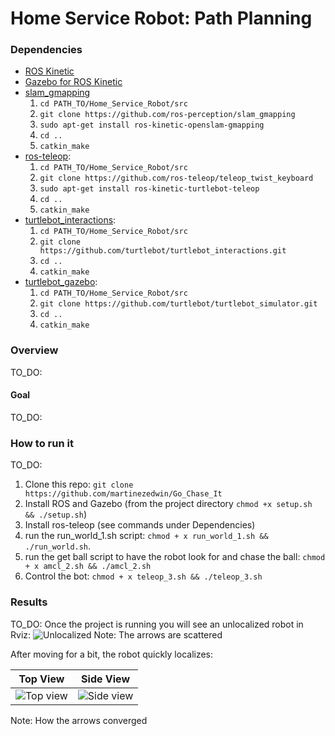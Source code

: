 # Home Service Robot: Path Planning



### Dependencies

* [ROS Kinetic](http://wiki.ros.org/kinetic)
* [Gazebo for ROS Kinetic](http://gazebosim.org/tutorials?tut=ros_installing&cat=connect_ros)
* [slam_gmapping](https://github.com/ros-perception/slam_gmapping)
	1. `cd PATH_TO/Home_Service_Robot/src`
	2. `git clone https://github.com/ros-perception/slam_gmapping`
	3. `sudo apt-get install ros-kinetic-openslam-gmapping`
	4. `cd ..`
	5. `catkin_make`
* [ros-teleop](https://github.com/turtlebot/turtlebot):
	1. `cd PATH_TO/Home_Service_Robot/src`
	2. `git clone https://github.com/ros-teleop/teleop_twist_keyboard`
	3. `sudo apt-get install ros-kinetic-turtlebot-teleop`
	4. `cd ..`
	5. `catkin_make`
* [turtlebot_interactions](https://github.com/turtlebot/turtlebot_interactions):
	1. `cd PATH_TO/Home_Service_Robot/src`
	2. `git clone https://github.com/turtlebot/turtlebot_interactions.git`
	3. `cd ..`
	4. `catkin_make`
* [turtlebot_gazebo](https://github.com/turtlebot/turtlebot_simulator):
	1. `cd PATH_TO/Home_Service_Robot/src`
	2. `git clone https://github.com/turtlebot/turtlebot_simulator.git`
	3. `cd ..`
	4. `catkin_make`

### Overview
TO_DO:

#### Goal
TO_DO:


### How to run it
 
TO_DO:
1. Clone this repo: `git clone https://github.com/martinezedwin/Go_Chase_It`
2. Install ROS and Gazebo (from the project directory `chmod +x setup.sh && ./setup.sh`)
3. Install ros-teleop (see commands under Dependencies)
4. run the run_world_1.sh script: `chmod + x run_world_1.sh && ./run_world.sh`. 
5. run the get ball script to have the robot look for and chase the ball: `chmod + x amcl_2.sh && ./amcl_2.sh`
6. Control the bot: `chmod + x teleop_3.sh && ./teleop_3.sh`


### Results
TO_DO:
Once the project is running you will see an unlocalized robot in Rviz:
![Unlocalized](./src/images/Unlocalized.png)
Note: The arrows are scattered

After moving for a bit, the robot quickly localizes:

|   Top View            |    Side View      |
|---------------|----------|
|![Top view](./src/images/Localization_1.png)| ![Side view](./src/images/Localization_2.png)|

Note: How the arrows converged

	

